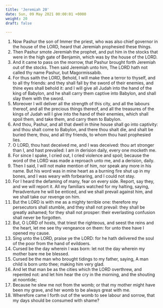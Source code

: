 ```yaml
---
title: 'Jeremiah 20'
date: Sun, 09 May 2021 00:00:01 +0000
weight: 20
draft: false
  
---
```


1. Now Pashur the son of Immer the priest, who was also chief governor in the house of the LORD, heard that Jeremiah prophesied these things.
2. Then Pashur smote Jeremiah the prophet, and put him in the stocks that were in the high gate of Benjamin, which was by the house of the LORD.
3. And it came to pass on the morrow, that Pashur brought forth Jeremiah out of the stocks. Then said Jeremiah unto him, The LORD hath not called thy name Pashur, but Magormissabib.
4. For thus saith the LORD, Behold, I will make thee a terror to thyself, and to all thy friends: and they shall fall by the sword of their enemies, and thine eyes shall behold it: and I will give all Judah into the hand of the king of Babylon, and he shall carry them captive into Babylon, and shall slay them with the sword.
5. Moreover I will deliver all the strength of this city, and all the labours thereof, and all the precious things thereof, and all the treasures of the kings of Judah will I give into the hand of their enemies, which shall spoil them, and take them, and carry them to Babylon.
6. And thou, Pashur, and all that dwell in thine house shall go into captivity: and thou shalt come to Babylon, and there thou shalt die, and shalt be buried there, thou, and all thy friends, to whom thou hast prophesied lies.
7. O LORD, thou hast deceived me, and I was deceived: thou art stronger than I, and hast prevailed: I am in derision daily, every one mocketh me.
8. For since I spake, I cried out, I cried violence and spoil; because the word of the LORD was made a reproach unto me, and a derision, daily.
9. Then I said, I will not make mention of him, nor speak any more in his name. But his word was in mine heart as a burning fire shut up in my bones, and I was weary with forbearing, and I could not stay.
10. For I heard the defaming of many, fear on every side. Report, say they, and we will report it. All my familiars watched for my halting, saying, Peradventure he will be enticed, and we shall prevail against him, and we shall take our revenge on him.
11. But the LORD is with me as a mighty terrible one: therefore my persecutors shall stumble, and they shall not prevail: they shall be greatly ashamed; for they shall not prosper: their everlasting confusion shall never be forgotten.
12. But, O LORD of hosts, that triest the righteous, and seest the reins and the heart, let me see thy vengeance on them: for unto thee have I opened my cause.
13. Sing unto the LORD, praise ye the LORD: for he hath delivered the soul of the poor from the hand of evildoers.
14. Cursed be the day wherein I was born: let not the day wherein my mother bare me be blessed.
15. Cursed be the man who brought tidings to my father, saying, A man child is born unto thee; making him very glad.
16. And let that man be as the cities which the LORD overthrew, and repented not: and let him hear the cry in the morning, and the shouting at noontide;
17. Because he slew me not from the womb; or that my mother might have been my grave, and her womb to be always great with me.
18. Wherefore came I forth out of the womb to see labour and sorrow, that my days should be consumed with shame?
